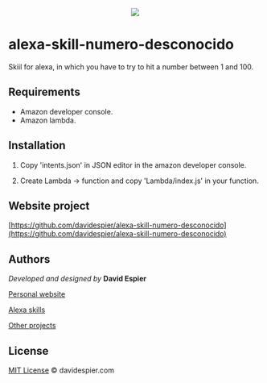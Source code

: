 
<p align="center">
  <img src="https://images-na.ssl-images-amazon.com/images/I/51qvuR+IhGL.png">
</p>

# alexa-skill-numero-desconocido

Skiil for alexa, in which you have to try to hit a number between 1 and 100.

## Requirements

- Amazon developer console.
- Amazon lambda.

## Installation

1. Copy 'intents.json' in JSON editor in the amazon developer console.

2. Create Lambda -> function and copy 'Lambda/index.js' in your function.


## Website project

[https://github.com/davidespier/alexa-skill-numero-desconocido](https://github.com/davidespier/alexa-skill-numero-desconocido)


## Authors

 *Developed and designed by*  **David Espier**


[Personal website](https://davidespier.com)

[Alexa skills](https://www.amazon.es/s?k=davidespier&i=alexa-skills)
        
[Other projects](https://github.com/davidespier?tab=repositories)


## License


[MIT License](https://choosealicense.com/licenses/mit/) © davidespier.com
